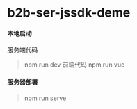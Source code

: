 # b2b-ser-jssdk-deme

#### 本地启动

服务端代码
> npm run dev
前端代码
> npm run vue

#### 服务器部署

> npm run serve
